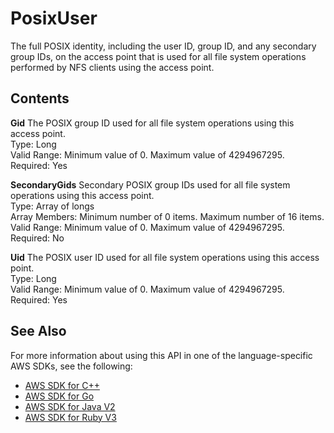 # PosixUser<a name="API_PosixUser"></a>

The full POSIX identity, including the user ID, group ID, and any secondary group IDs, on the access point that is used for all file system operations performed by NFS clients using the access point\.

## Contents<a name="API_PosixUser_Contents"></a>

 **Gid**   <a name="efs-Type-PosixUser-Gid"></a>
The POSIX group ID used for all file system operations using this access point\.  
Type: Long  
Valid Range: Minimum value of 0\. Maximum value of 4294967295\.  
Required: Yes

 **SecondaryGids**   <a name="efs-Type-PosixUser-SecondaryGids"></a>
Secondary POSIX group IDs used for all file system operations using this access point\.  
Type: Array of longs  
Array Members: Minimum number of 0 items\. Maximum number of 16 items\.  
Valid Range: Minimum value of 0\. Maximum value of 4294967295\.  
Required: No

 **Uid**   <a name="efs-Type-PosixUser-Uid"></a>
The POSIX user ID used for all file system operations using this access point\.  
Type: Long  
Valid Range: Minimum value of 0\. Maximum value of 4294967295\.  
Required: Yes

## See Also<a name="API_PosixUser_SeeAlso"></a>

For more information about using this API in one of the language\-specific AWS SDKs, see the following:
+  [AWS SDK for C\+\+](https://docs.aws.amazon.com/goto/SdkForCpp/elasticfilesystem-2015-02-01/PosixUser) 
+  [AWS SDK for Go](https://docs.aws.amazon.com/goto/SdkForGoV1/elasticfilesystem-2015-02-01/PosixUser) 
+  [AWS SDK for Java V2](https://docs.aws.amazon.com/goto/SdkForJavaV2/elasticfilesystem-2015-02-01/PosixUser) 
+  [AWS SDK for Ruby V3](https://docs.aws.amazon.com/goto/SdkForRubyV3/elasticfilesystem-2015-02-01/PosixUser) 
